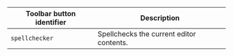 | Toolbar button identifier | Description                              |
|---------------------------|------------------------------------------|
| `spellchecker`            | Spellchecks the current editor contents. |